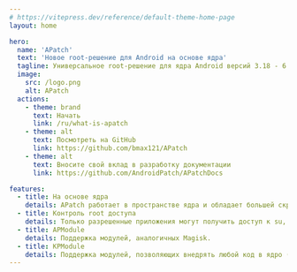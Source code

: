 ```yaml
---
# https://vitepress.dev/reference/default-theme-home-page
layout: home

hero:
  name: 'APatch'
  text: 'Новое root-решение для Android на основе ядра'
  tagline: Универсальное root-решение для ядра Android версий 3.18 - 6.1
  image:
    src: /logo.png
    alt: APatch
  actions:
    - theme: brand
      text: Начать
      link: /ru/what-is-apatch
    - theme: alt
      text: Посмотреть на GitHub
      link: https://github.com/bmax121/APatch
    - theme: alt
      text: Вносите свой вклад в разработку документации
      link: https://github.com/AndroidPatch/APatchDocs

features:
  - title: На основе ядра
    details: APatch работает в пространстве ядра и обладает большей скрытностью и контролем, чем root в пользовательском пространстве.
  - title: Контроль root доступа
    details: Только разрешенные приложения могут получить доступ к su, все остальные приложения не будут знать о существовании su.
  - title: APModule
    details: Поддержка модулей, аналогичных Magisk.
  - title: KPModule
    details: Поддержка модулей, позволяющих внедрять любой код в ядро (требуется включение функций inline-hook и syscall-table-hook у ядра).
---
```


